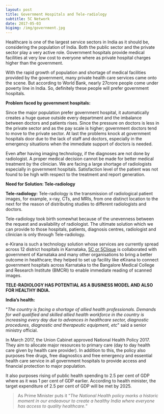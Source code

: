 ```yaml
---
layout: post
title: Government Hospitals and Tele-radiology
subtitle: 5C Network
date: 2017-05-03
bigimg: /img/government.jpg
---
```


Healthcare is one of the largest service sectors in India as it should be, considering the population of India. Both the public sector and the private sector play a very active role. Government hospitals provide medical facilities at very low cost to everyone where as private hospital charges higher than the government. 

With the rapid growth of population and shortage of medical facilities provided by the government, many private health care services came onto the scene. But according to World Bank, nearly 27crore people come under poverty line in India. So, definitely these people will prefer government hospitals.

**Problem faced by government hospitals:**

Since the major population prefer government hospital, it automatically creates a huge queue outside every department and the imbalance between doctors and patients rises. Since the pressure on doctors is less in the private sector and as the pay scale is higher; government doctors tend to move to the private sector. At last the problems knock at government hospitals door due to the lack of staff and doctors, especially in the emergency situations when the immediate support of doctors is needed. 

Even after having imaging technology, if the diagnoses are not done by radiologist. A proper medical decision cannot be made for better medical treatment by the clinician. We are facing a large shortage of radiologists especially in government hospitals. Satisfaction level of the patient was not found to be high with respect to the treatment and report generation. 

**Need for Solution: Tele-radiology**

**Tele-radiology:** Tele-radiology is the transmission of radiological patient images, for example, x-ray, CTs, and MRIs, from one distinct location to the next for the reason of distributing studies to different radiologists and doctors.

Tele-radiology took birth somewhat because of the unevenness between the request and availability of radiologist. The ultimate solution which we can provide to those hospitals, patients, diagnosis centres, radiologist and clinician is only through Tele-radiology. 

e-Kirana is such a technology solution whose services are currently spread across 12 district hospitals in Karnataka, [5C or 5Clique](https://5cnetwork.github.io/aboutus/) is collaborated with government of Karnataka and many other organisations to bring a better outcome in healthcare; they helped to set up facility like eKirana to connect government hospitals across Karnataka to the Bangalore Medical College and Research Institute (BMCRI) to enable immediate reading of scanned images. 

**TELE-RADIOLOGY HAS POTENTIAL AS A BUSINESS MODEL AND ALSO FOR HEALTHY INDIA.**

**India’s health:**

"_The country is facing a shortage of allied health professionals. Demands for well qualified and skilled allied health workforce in the country is increasing every day due to advances in healthcare sector, diagnostic procedures, diagnostic and therapeutic equipment, etc_" said a senior ministry official.

In March 2017, the Union Cabinet approved National Health Policy 2017. They aim to allocate major resources to primary care (day to day health care given by health care provider). In addition to this, the policy also purposes free drugs, free diagnostics and free emergency and essential health care service in all government hospitals to provide access and financial protection to major population. 

It also purposes rising of public health spending to 2.5 per cent of GDP where as it was 1 per cent of GDP earlier. According to health minister, the target expenditure of 2.5 per cent of GDP will be met by 2025.

>As Prime Minister puts it “_The National Health policy marks a historic moment in our endeavour to create a healthy India where everyone has access to quality healthcare._”
